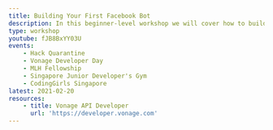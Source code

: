 ```yaml
---
title: Building Your First Facebook Bot
description: In this beginner-level workshop we will cover how to build a simple call-and-response Facebook bot which stores messages in a database and recalls them. We will be using JavaScript and using the Vonage Messages API.
type: workshop
youtube: fJB8BxYY03U
events:
    - Hack Quarantine
    - Vonage Developer Day
    - MLH Fellowship
    - Singapore Junior Developer's Gym
    - CodingGirls Singapore
latest: 2021-02-20
resources:
    - title: Vonage API Developer
      url: 'https://developer.vonage.com'
---
```

